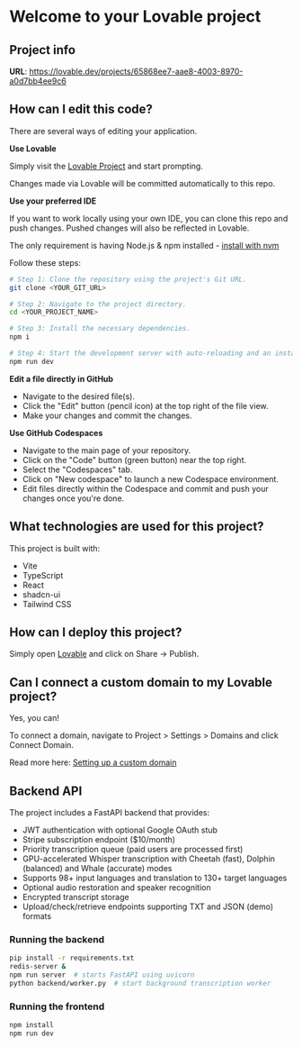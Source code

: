 # Welcome to your Lovable project

## Project info

**URL**: https://lovable.dev/projects/65868ee7-aae8-4003-8970-a0d7bb4ee9c6

## How can I edit this code?

There are several ways of editing your application.

**Use Lovable**

Simply visit the [Lovable Project](https://lovable.dev/projects/65868ee7-aae8-4003-8970-a0d7bb4ee9c6) and start prompting.

Changes made via Lovable will be committed automatically to this repo.

**Use your preferred IDE**

If you want to work locally using your own IDE, you can clone this repo and push changes. Pushed changes will also be reflected in Lovable.

The only requirement is having Node.js & npm installed - [install with nvm](https://github.com/nvm-sh/nvm#installing-and-updating)

Follow these steps:

```sh
# Step 1: Clone the repository using the project's Git URL.
git clone <YOUR_GIT_URL>

# Step 2: Navigate to the project directory.
cd <YOUR_PROJECT_NAME>

# Step 3: Install the necessary dependencies.
npm i

# Step 4: Start the development server with auto-reloading and an instant preview.
npm run dev
```

**Edit a file directly in GitHub**

- Navigate to the desired file(s).
- Click the "Edit" button (pencil icon) at the top right of the file view.
- Make your changes and commit the changes.

**Use GitHub Codespaces**

- Navigate to the main page of your repository.
- Click on the "Code" button (green button) near the top right.
- Select the "Codespaces" tab.
- Click on "New codespace" to launch a new Codespace environment.
- Edit files directly within the Codespace and commit and push your changes once you're done.

## What technologies are used for this project?

This project is built with:

- Vite
- TypeScript
- React
- shadcn-ui
- Tailwind CSS

## How can I deploy this project?

Simply open [Lovable](https://lovable.dev/projects/65868ee7-aae8-4003-8970-a0d7bb4ee9c6) and click on Share -> Publish.

## Can I connect a custom domain to my Lovable project?

Yes, you can!

To connect a domain, navigate to Project > Settings > Domains and click Connect Domain.

Read more here: [Setting up a custom domain](https://docs.lovable.dev/tips-tricks/custom-domain#step-by-step-guide)


## Backend API

The project includes a FastAPI backend that provides:

- JWT authentication with optional Google OAuth stub
- Stripe subscription endpoint ($10/month)
- Priority transcription queue (paid users are processed first)
- GPU-accelerated Whisper transcription with Cheetah (fast), Dolphin (balanced) and Whale (accurate) modes
- Supports 98+ input languages and translation to 130+ target languages
- Optional audio restoration and speaker recognition
- Encrypted transcript storage
- Upload/check/retrieve endpoints supporting TXT and JSON (demo) formats

### Running the backend

```sh
pip install -r requirements.txt
redis-server &
npm run server  # starts FastAPI using uvicorn
python backend/worker.py  # start background transcription worker
```

### Running the frontend

```sh
npm install
npm run dev
```
